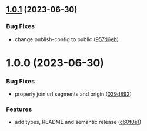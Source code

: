 ## [1.0.1](https://github.com/podium-lib/eik-podlet-server-extension/compare/v1.0.0...v1.0.1) (2023-06-30)


### Bug Fixes

* change publish-config to public ([957d6eb](https://github.com/podium-lib/eik-podlet-server-extension/commit/957d6ebd67a27f24c7f7a30af9a021a9b1a12f29))

# 1.0.0 (2023-06-30)


### Bug Fixes

* properly join url segments and origin ([039d892](https://github.com/podium-lib/eik-podlet-server-extension/commit/039d89274ea3e88954c277b41da8d6aaf30aacb6))


### Features

* add types, README and semantic release ([c60f0e1](https://github.com/podium-lib/eik-podlet-server-extension/commit/c60f0e177cf5693ee66bfeefbaf689421f1ec633))
